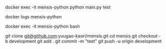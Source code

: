 docker exec -it mensis-python python main.py test

docker logs mensis-python

docker exec -it mensis-python bash


git clone git@github.com:yuugao-kaori/mensis.git
cd mensis
git checkout -b development
git add .
git commit -m "test"
git push -u origin development